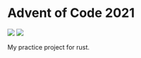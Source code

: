# Advent of Code 2021
![](https://img.shields.io/badge/stars%20⭐-36-yellow)
![](https://img.shields.io/badge/days%20completed-18-red)

My practice project for rust.

